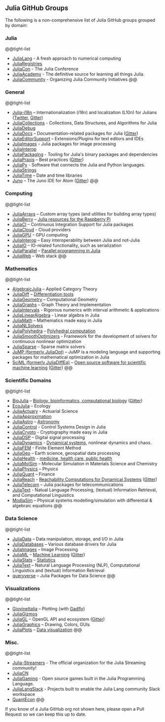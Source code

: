 ## Julia GitHub Groups

The following is a non-comprehensive list of Julia GitHub groups grouped by domain:

### Julia

@@tight-list
* [JuliaLang](https://github.com/JuliaLang) - A fresh approach to numerical computing
* [JuliaRegistries](https://github.com/JuliaRegistries)
* [JuliaCon](https://github.com/JuliaCon) - The Julia Conference
* [JuliaAcademy](https://github.com/JuliaAcademy) - The definitive source for learning all things Julia.
* [JuliaCommunity](https://github.com/JuliaCommunity) - Organizing Julia Community Initiatives
@@

### General

@@tight-list
* [Julia-i18n](https://github.com/Julia-i18n) – Internationalization (i18n) and localization (L10n) for Julians ([Twitter](https://twitter.com/julia_i18n), [Gitter](https://gitter.im/Julia-i18n/julia-i18n))
* [JuliaCollections](https://github.com/JuliaCollections) - Collections, Data Structures, and Algorithms for Julia
* [JuliaDebug](https://github.com/JuliaDebug)
* [JuliaDocs](https://github.com/juliadocs) – Documentation-related packages for Julia ([Gitter](https://gitter.im/juliadocs/users))
* [JuliaEditorSupport](https://github.com/JuliaEditorSupport) – Extensions/Plugins for text editors and IDEs
* [JuliaImages](https://github.com/JuliaImages) - Julia packages for image processing
* [JuliaInterop](https://github.com/JuliaInterop)
* [JuliaPackaging](https://github.com/JuliaPackaging) - Tooling for Julia's binary packages and dependencies
* [JuliaPraxis](https://github.com/JuliaPraxis) – Best practices ([Gitter](https://gitter.im/JuliaPraxis))
* [JuliaPy](https://github.com/JuliaPy) - Software that connects the Julia and Python languages.
* [JuliaStrings](https://github.com/JuliaStrings)
* [JuliaTime](https://github.com/JuliaTime) – Date and time libraries
* [Juno](https://github.com/JunoLab) – The Juno IDE for Atom ([Gitter](https://gitter.im/JunoLab/Juno))
@@

### Computing

@@tight-list
* [JuliaArrays](https://github.com/JuliaArrays) – Custom array types (and utilities for building array types)
* [JuliaBerry](https://github.com/JuliaBerry) – [Julia resources for the Raspberry Pi](https://juliaberry.github.io/)
* [JuliaCI](https://github.com/JuliaCI) – Continuous Integration Support for Julia packages
* [JuliaCloud](https://github.com/juliacloud) - Cloud providers
* [JuliaGPU](https://github.com/JuliaGPU) – GPU computing
* [JuliaInterop](https://github.com/JuliaInterop) – Easy interoperability between Julia and not-Julia
* [JuliaIO](https://github.com/JuliaIO) – IO-related functionality, such as serialization
* [JuliaParallel](https://github.com/JuliaParallel) – [Parallel programming in Julia](https://github.com/JuliaParallel)
* [JuliaWeb](https://github.com/JuliaWeb) – Web stack
@@

### Mathematics

@@tight-list
* [AlgebraicJulia](https://github.com/AlgebraicJulia) – Applied Category Theory
* [JuliaDiff](https://github.com/JuliaDiff/) – [Differentiation tools](https://www.juliadiff.org/)
* [JuliaGeometry](https://github.com/JuliaGeometry) – Computational Geometry
* [JuliaGraphs](https://github.com/JuliaGraphs) – Graph Theory and Implementation
* [JuliaIntervals](https://github.com/JuliaIntervals) - Rigorous numerics with interval arithmetic & applications
* [JuliaLinearAlgebra](https://github.com/JuliaLinearAlgebra) - Linear algebra in Julia
* [JuliaMath](https://github.com/JuliaMath) – Mathematics made easy in Julia
* [JuliaNLSolvers](https://github.com/JuliaNLSolvers)
* [JuliaPolyhedra](https://github.com/JuliaPolyhedra) – [Polyhedral computation](https://juliapolyhedra.github.io/)
* [JuliaSmoothOptimizers](https://github.com/JuliaSmoothOptimizers) - Framework for the development of solvers for continuous nonlinear optimization
* [JuliaSparse](https://github.com/JuliaSparse) – Sparse matrix solvers
* [JuMP (formerly JuliaOpt)](http://jump.dev) – JuMP is a modeling language and supporting packages for mathematical optimization in Julia
* [SciML (formerly JuliaDiffEq)](https://github.com/SciML) – [Open source software for scientific machine learning](https://sciml.ai) ([Gitter](https://gitter.im/JuliaDiffEq/Lobby))
@@

### Scientific Domains

@@tight-list
* [BioJulia](https://github.com/BioJulia) – [Biology, bioinformatics, computational biology](https://biojulia.net) ([Gitter](https://gitter.im/BioJulia/home))
* [EcoJulia](https://github.com/EcoJulia) – Ecology
* [JuliaActuary](https://github.com/JuliaActuary) - Actuarial Science
* [JuliaApproximation](https://github.com/JuliaApproximation)
* [JuliaAstro](https://github.com/JuliaAstro) – [Astronomy](https://juliaastro.github.io/)
* [JuliaControl](https://github.com/JuliaControl) - Control Systems Design in Julia
* [JuliaCrypto](https://github.com/JuliaCrypto) - Cryptography made easy in Julia
* [JuliaDSP](https://github.com/JuliaDSP) – Digital signal processing
* [JuliaDynamics](https://github.com/JuliaDynamics) - [Dynamical systems](https://juliadynamics.github.io/DynamicalSystems.jl/latest/), nonlinear dynamics and chaos.
* [JuliaFEM](https://github.com/JuliaFEM) -  Finite Element Method
* [JuliaGeo](https://github.com/JuliaGeo) – Earth science, geospatial data processing
* [JuliaHealth](https://github.com/JuliaHealth) - [medicine, health care, public health](https://juliahealth.org/)
* [JuliaMolSim](https://github.com/JuliaMolSim) – Molecular Simulation in Materials Science and Chemistry
* [JuliaPhysics](https://github.com/JuliaPhysics) – Physics
* [JuliaQuant](https://github.com/JuliaQuant) – Finance
* [JuliaReach](https://github.com/JuliaReach) - [Reachability Computations for Dynamical Systems](https://juliareach.github.io/JuliaReach-website/) ([Gitter](https://gitter.im/JuliaReach/Lobby))
* [JuliaTelecom](https://github.com/JuliaTelecom) – Julia packages for telecommunications
* [JuliaText](https://github.com/JuliaText) - Natual Language Processing, (textual) Information Retrieval, and Computational Linguistics
* [ModiaSim](https://github.com/ModiaSim) – Physical systems modelling/simulation with differential & algebraic equations
@@

### Data Science

@@tight-list
* [JuliaData](https://github.com/JuliaData) – Data manipulation, storage, and I/O in Julia
* [JuliaDatabases](https://github.com/JuliaDatabases) – Various database drivers for Julia
* [JuliaImages](https://github.com/JuliaImages) – Image Processing
* [JuliaML](https://github.com/JuliaML) – [Machine Learning](https://juliaml.github.io/) ([Gitter](https://gitter.im/JuliaML/chat))
* [JuliaStats](https://github.com/JuliaStats) – [Statistics](https://juliastats.github.io/)
* [JuliaText](https://github.com/JuliaText) – Natural Language Processing (NLP), Computational Linguistics and (textual) Information Retrieval
* [queryverse](https://github.com/queryverse) – Julia Packages for Data Science
@@

### Visualizations

@@tight-list
* [GiovineItalia](https://github.com/GiovineItalia) – Plotting (with [Gadfly](https://github.com/GiovineItalia/Gadfly.jl))
* [JuliaGizmos](https://github.com/JuliaGizmos)
* [JuliaGL](https://github.com/JuliaGL) – OpenGL API and ecosystem ([Gitter](https://gitter.im/JuliaGL/meta))
* [JuliaGraphics](https://github.com/JuliaGraphics) – Drawing, Colors, GUIs
* [JuliaPlots](https://github.com/JuliaPlots) – [Data visualization](https://juliaplots.github.io/)
@@


### Misc.
@@tight-list
* [Julia-Streamers](https://github.com/Julia-Streamers) - The official organization for the Julia Streaming community!
* [JuliaCN](https://github.com/JuliaCN)
* [JuliaGaming](https://github.com/JuliaGaming) - Open source games built in the Julia Programming Language.
* [JuliaLangSlack](https://github.com/JuliaLangSlack) - Projects built to enable the Julia Lang community Slack workspace
* [QuantEcon](https://github.com/QuantEcon)
@@


If you know of a Julia GitHub org not shown here, please open a Pull Request so we can keep this up to date.
